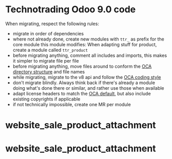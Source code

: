 Technotrading Odoo 9.0 code
===========================

When migrating, respect the following rules:

- migrate in order of dependencies
- where not already done, create new modules with `ttr_` as prefix for the core module this module modifies: When adapting stuff for product, create a module called ``ttr_product``
- before migrating anything, comment all includes and imports, this makes it simpler to migrate file per file
- before migrating anything, move files around to conform the [OCA directory structure](https://github.com/OCA/maintainer-tools/blob/master/CONTRIBUTING.md#directories) and file names
- while migrating, migrate to the v8 api and follow the [OCA coding style](https://github.com/OCA/maintainer-tools/blob/master/CONTRIBUTING.md#python)
- don't migrate blindly. Always think back if there's already a module doing what's done there or similar, and rather use those when available
- adapt license headers to match the [OCA default](https://github.com/OCA/maintainer-tools/blob/master/template/module/__init__.py#L1), but also include existing copyrights if applicable
- if not technically impossible, create one MR per module
# website_sale_product_attachment
# website_sale_product_attachment

